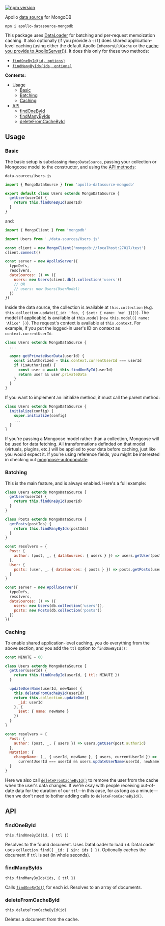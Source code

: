 [![npm version](https://badge.fury.io/js/apollo-datasource-mongodb.svg)](https://www.npmjs.com/package/apollo-datasource-mongodb)

Apollo [data source](https://www.apollographql.com/docs/apollo-server/features/data-sources) for MongoDB

```
npm i apollo-datasource-mongodb
```

This package uses [DataLoader](https://github.com/graphql/dataloader) for batching and per-request memoization caching. It also optionally (if you provide a `ttl`) does shared application-level caching (using either the default Apollo `InMemoryLRUCache` or the [cache you provide to ApolloServer()](https://www.apollographql.com/docs/apollo-server/features/data-sources#using-memcachedredis-as-a-cache-storage-backend)). It does this only for these two methods:

- [`findOneById(id, options)`](#findonebyid)
- [`findManyByIds(ids, options)`](#findmanybyids)


<!-- START doctoc generated TOC please keep comment here to allow auto update -->
<!-- DON'T EDIT THIS SECTION, INSTEAD RE-RUN doctoc TO UPDATE -->
**Contents:**

- [Usage](#usage)
  - [Basic](#basic)
  - [Batching](#batching)
  - [Caching](#caching)
- [API](#api)
  - [findOneById](#findonebyid)
  - [findManyByIds](#findmanybyids)
  - [deleteFromCacheById](#deletefromcachebyid)

<!-- END doctoc generated TOC please keep comment here to allow auto update -->


## Usage

### Basic

The basic setup is subclassing `MongoDataSource`, passing your collection or Mongoose model to the constructor, and using the [API methods](#API):

`data-sources/Users.js`

```js
import { MongoDataSource } from 'apollo-datasource-mongodb'

export default class Users extends MongoDataSource {
  getUser(userId) {
    return this.findOneById(userId)
  }
}
```

and:

```js
import { MongoClient } from 'mongodb'

import Users from './data-sources/Users.js'

const client = new MongoClient('mongodb://localhost:27017/test')
client.connect()

const server = new ApolloServer({
  typeDefs,
  resolvers,
  dataSources: () => ({
    users: new Users(client.db().collection('users'))
    // OR
    // users: new Users(UserModel)
  })
})
```

Inside the data source, the collection is available at `this.collection` (e.g. `this.collection.update({_id: 'foo, { $set: { name: 'me' }}})`). The model (if applicable) is available at `this.model` (`new this.model({ name: 'Alice' })`). The request's context is available at `this.context`. For example, if you put the logged-in user's ID on context as `context.currentUserId`:

```js
class Users extends MongoDataSource {
  ...

  async getPrivateUserData(userId) {
    const isAuthorized = this.context.currentUserId === userId
    if (isAuthorized) {
      const user = await this.findOneById(userId)
      return user && user.privateData
    }
  }
}
```

If you want to implement an initialize method, it must call the parent method:

```js
class Users extends MongoDataSource {
  initialize(config) {
    super.initialize(config)
    ...
  }
}
```

If you're passing a Mongoose model rather than a collection, Mongoose will be used for data fetching. All transformations definded on that model (virtuals, plugins, etc.) will be applied to your data before caching, just like you would expect it. If you're using reference fields, you might be interested in checking out [mongoose-autopopulate](https://www.npmjs.com/package/mongoose-autopopulate).

### Batching

This is the main feature, and is always enabled. Here's a full example:

```js
class Users extends MongoDataSource {
  getUser(userId) {
    return this.findOneById(userId)
  }
}

class Posts extends MongoDataSource {
  getPosts(postIds) {
    return this.findManyByIds(postIds)
  }
}

const resolvers = {
  Post: {
    author: (post, _, { dataSources: { users } }) => users.getUser(post.authorId)
  },
  User: {
    posts: (user, _, { dataSources: { posts } }) => posts.getPosts(user.postIds)
  }
}

const server = new ApolloServer({
  typeDefs,
  resolvers,
  dataSources: () => ({
    users: new Users(db.collection('users')),
    posts: new Posts(db.collection('posts'))
  })
})
```

### Caching

To enable shared application-level caching, you do everything from the above section, and you add the `ttl` option to `findOneById()`:

```js
const MINUTE = 60

class Users extends MongoDataSource {
  getUser(userId) {
    return this.findOneById(userId, { ttl: MINUTE })
  }

  updateUserName(userId, newName) {
    this.deleteFromCacheById(userId)
    return this.collection.updateOne({
      _id: userId
    }, {
      $set: { name: newName }
    })
  }
}

const resolvers = {
  Post: {
    author: (post, _, { users }) => users.getUser(post.authorId)
  },
  Mutation: {
    changeName: (_, { userId, newName }, { users, currentUserId }) =>
      currentUserId === userId && users.updateUserName(userId, newName)
  }
}
```

Here we also call [`deleteFromCacheById()`](#deletefromcachebyid) to remove the user from the cache when the user's data changes. If we're okay with people receiving out-of-date data for the duration of our `ttl`—in this case, for as long as a minute—then we don't need to bother adding calls to `deleteFromCacheById()`.

## API

### findOneById

`this.findOneById(id, { ttl })`

Resolves to the found document. Uses DataLoader to load `id`. DataLoader uses `collection.find({ _id: { $in: ids } })`. Optionally caches the document if `ttl` is set (in whole seconds).

### findManyByIds

`this.findManyByIds(ids, { ttl })`

Calls [`findOneById()`](#findonebyid) for each id. Resolves to an array of documents.

### deleteFromCacheById

`this.deleteFromCacheById(id)`

Deletes a document from the cache.
